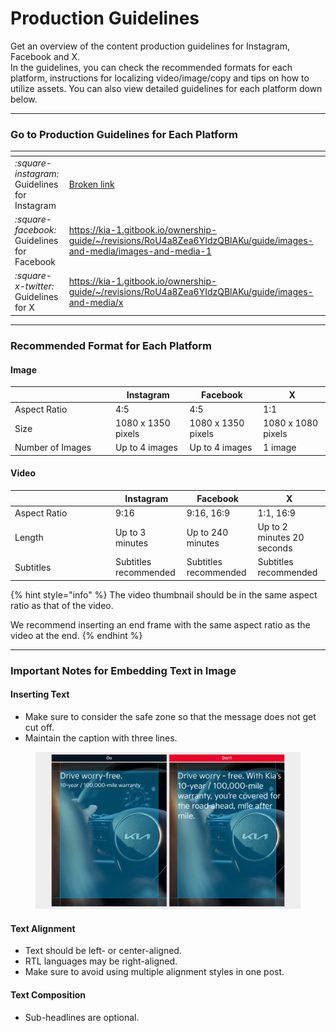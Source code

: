 # Production Guidelines

Get an overview of the content production guidelines for Instagram, Facebook and X.\
In the guidelines, you can check the recommended formats for each platform, instructions for localizing video/image/copy and tips on how to utilize assets. You can also view detailed guidelines for each platform down below.

***

### Go to Production Guidelines for Each Platform

<table data-view="cards"><thead><tr><th></th><th data-hidden data-card-target data-type="content-ref"></th></tr></thead><tbody><tr><td><i class="fa-square-instagram">:square-instagram:</i><br>Guidelines for Instagram</td><td><a href="broken-reference">Broken link</a></td></tr><tr><td><i class="fa-square-facebook">:square-facebook:</i><br>Guidelines for Facebook</td><td><a href="https://kia-1.gitbook.io/ownership-guide/~/revisions/RoU4a8Zea6YIdzQBlAKu/guide/images-and-media/images-and-media-1">https://kia-1.gitbook.io/ownership-guide/~/revisions/RoU4a8Zea6YIdzQBlAKu/guide/images-and-media/images-and-media-1</a></td></tr><tr><td><i class="fa-square-x-twitter">:square-x-twitter:</i><br>Guidelines for X</td><td><a href="https://kia-1.gitbook.io/ownership-guide/~/revisions/RoU4a8Zea6YIdzQBlAKu/guide/images-and-media/x">https://kia-1.gitbook.io/ownership-guide/~/revisions/RoU4a8Zea6YIdzQBlAKu/guide/images-and-media/x</a></td></tr></tbody></table>



***

### Recommended Format for Each Platform

#### Image

<table><thead><tr><th width="146.952880859375"> </th><th>Instagram</th><th>Facebook</th><th>X</th></tr></thead><tbody><tr><td>Aspect Ratio</td><td>4:5</td><td>4:5</td><td>1:1</td></tr><tr><td>Size</td><td>1080 x 1350 pixels</td><td>1080 x 1350 pixels</td><td>1080 x 1080 pixels</td></tr><tr><td>Number of Images</td><td>Up to 4 images</td><td>Up to 4 images</td><td>1 image</td></tr></tbody></table>

#### Video

<table><thead><tr><th width="146.952880859375"> </th><th>Instagram</th><th>Facebook</th><th>X</th></tr></thead><tbody><tr><td>Aspect Ratio</td><td>9:16</td><td>9:16, 16:9</td><td>1:1, 16:9</td></tr><tr><td>Length</td><td>Up to 3 minutes</td><td>Up to 240 minutes</td><td>Up to 2 minutes 20 seconds</td></tr><tr><td>Subtitles</td><td>Subtitles recommended</td><td>Subtitles recommended</td><td>Subtitles recommended</td></tr></tbody></table>

{% hint style="info" %}
The video thumbnail should be in the same aspect ratio as that of the video.

We recommend inserting an end frame with the same aspect ratio as the video at the end.
{% endhint %}

***

### Important Notes for Embedding Text in Image

#### Inserting Text

* Make sure to consider the safe zone so that the message does not get cut off.
* Maintain the caption with three lines.

<figure><img src="../../.gitbook/assets/text-safezone.jpg" alt=""><figcaption></figcaption></figure>

#### Text Alignment

* Text should be left- or center-aligned.
* RTL languages may be right-aligned.
* Make sure to avoid using multiple alignment styles in one post.

#### Text Composition

* Sub-headlines are optional.





